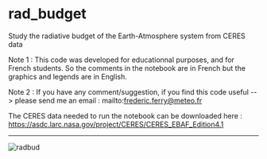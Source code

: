 # rad_budget

Study the radiative budget of the Earth-Atmosphere system from CERES data

Note 1 : This code was developed for educationnal purposes, and for French students. So the comments in the notebook are in French but the graphics and legends are in English.

Note 2 : If you have any comment/suggestion, if you find this code useful --> please send me an email : mailto:frederic.ferry@meteo.fr

The CERES data needed to run the notebook can be downloaded here : https://asdc.larc.nasa.gov/project/CERES/CERES_EBAF_Edition4.1

--------------------------------------------------------------------------------------------------------------------------------------------------

![radbud](https://user-images.githubusercontent.com/76565450/162587187-5ee613bd-3942-421f-b6d1-0cd17b357960.gif)
